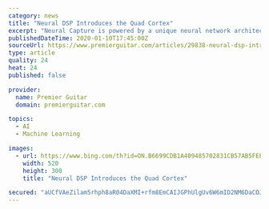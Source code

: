 ```yaml
---
category: news
title: "Neural DSP Introduces the Quad Cortex"
excerpt: "Neural Capture is powered by a unique neural network architecture that is capable of autonomously analyzing, learning, and replicating an amplifier's sound and dynamic response akin to human perception. \"Quad Cortex is the first device of its kind equipped with biomimetic artificial intelligence technology. Users can capture their favorite rigs ..."
publishedDateTime: 2020-01-10T17:45:00Z
sourceUrl: https://www.premierguitar.com/articles/29838-neural-dsp-introduces-the-quad-cortex
type: article
quality: 24
heat: 24
published: false

provider:
  name: Premier Guitar
  domain: premierguitar.com

topics:
  - AI
  - Machine Learning

images:
  - url: https://www.bing.com/th?id=ON.B6699CDB1A409485702831CB57AB5FEE
    width: 520
    height: 300
    title: "Neural DSP Introduces the Quad Cortex"

secured: "aUCfVAeZilam5rhph8aR04DaXMI+rfm8EmCAIJGPhUlgUv6W6mID2NM6DaCOJLHlu2bi1cKqGc80/uzk1XEW9oY+tAP7HDQrLt2CWmeK1jzknmA7xDPCq5lEYkfMMRqhDonkpuMVOHoCmSEq+zGykMH2dLxy9c826tYm5DzNgdVA5gAfyZNUauqHfTq0TKiHwYVltlYtQBB8e1gLSK6o4MBuevMRBwIMCzE2hxFAN2bk/SuNszL4QU+TqSjd3nSB/43rVsoIqXhEGKFnyEZW3w==;wh6d2WPBfW7iT6TLmHstWg=="
---
```


